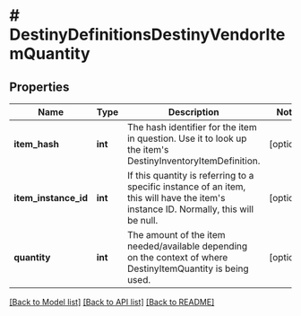 # # DestinyDefinitionsDestinyVendorItemQuantity

## Properties

Name | Type | Description | Notes
------------ | ------------- | ------------- | -------------
**item_hash** | **int** | The hash identifier for the item in question. Use it to look up the item&#39;s DestinyInventoryItemDefinition. | [optional]
**item_instance_id** | **int** | If this quantity is referring to a specific instance of an item, this will have the item&#39;s instance ID. Normally, this will be null. | [optional]
**quantity** | **int** | The amount of the item needed/available depending on the context of where DestinyItemQuantity is being used. | [optional]

[[Back to Model list]](../../README.md#models) [[Back to API list]](../../README.md#endpoints) [[Back to README]](../../README.md)
